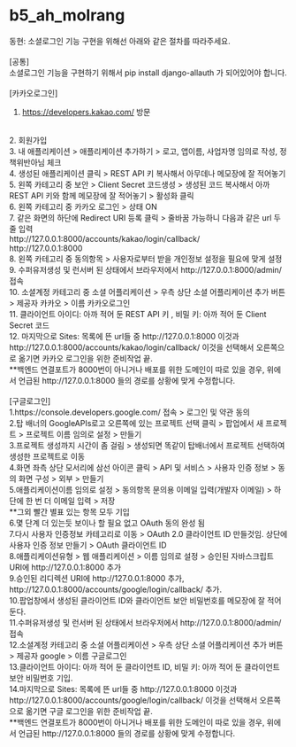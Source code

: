 # b5_ah_molrang


동현: 소셜로그인 기능 구현을 위해선 아래와 같은 절차를 따라주세요.
<br/>
<br/>
[공통]
<br/>
소셜로그인 기능을 구현하기 위해서 pip install django-allauth 가 되어있어야 합니다.
<br/>
<br/>
[카카오로그인]
<br/>
1. https://developers.kakao.com/ 방문
<br/>
2. 회원가입
<br/>
3. 내 애플리케이션 > 애플리케이션 추가하기 > 로고, 앱이름, 사업자명 임의로 작성, 정책위반아님 체크
<br/>
4. 생성된 애플리케이션 클릭 > REST API 키 복사해서 아무데나 메모장에 잘 적어놓기
<br/>
5. 왼쪽 카테고리 중 보안 > Client Secret 코드생성 > 생성된 코드 복사해서 아까 REST API 키와 함께 메모장에 잘 적어놓기 > 활성화 클릭
<br/>
6. 왼쪽 카테고리 중 카카오 로그인 > 상태 ON
<br/>
7. 같은 화면의 하단에 Redirect URI 등록 클릭 > 줄바꿈 가능하니 다음과 같은 url 두 줄 입력
<br/>
http://127.0.0.1:8000/accounts/kakao/login/callback/
<br/>
http://127.0.0.1:8000
<br/>
8. 왼쪽 카테고리 중 동의항목 > 사용자로부터 받을 개인정보 설정을 필요에 맞게 설정
<br/>
9. 수퍼유저생성 및 런서버 된 상태에서 브라우저에서 http://127.0.0.1:8000/admin/ 접속
<br/>
10. 소셜계정 카테고리 중 소셜 어플리케이션 > 우측 상단 소셜 어플리케이션 추가 버튼 > 제공자 카카오 > 이름 카카오로그인
<br/>
11. 클라이언트 아이디: 아까 적어 둔 REST API 키 , 비밀 키: 아까 적어 둔 Client Secret 코드
<br/>
12. 마지막으로 Sites: 목록에 뜬 url들 중 http://127.0.0.1:8000 이것과 http://127.0.0.1:8000/accounts/kakao/login/callback/ 이것을 선택해서 오른쪽으로 옮기면 카카오 로그인을 위한 준비작업 끝.
<br/>
**백엔드 연결포트가 8000번이 아니거나 배포를 위한 도메인이 따로 있을 경우, 위에서 언급된 http://127.0.0.1:8000 들의 경로를 상황에 맞게 수정합니다.
<br/>
<br/>
[구글로그인]
<br/>
1.https://console.developers.google.com/ 접속 > 로그인 및 약관 동의
<br/>
2.탑 배너의 GoogleAPIs로고 오른쪽에 있는 프로젝트 선택 클릭 > 팝업에서 새 프로젝트 > 프로젝트 이름 임의로 설정 > 만들기
<br/>
3.프로젝트 생성까지 시간이 좀 걸림 > 생성되면 똑같이 탑배너에서 프로젝트 선택하여 생성한 프로젝트로 이동
<br/>
4.화면 좌측 상단 모서리에 삼선 아이콘 클릭 > API 및 서비스 > 사용자 인증 정보 > 동의 화면 구성 > 외부 > 만들기
<br/>
5.애플리케이션이름 임의로 설정 > 동의항목 문의용 이메일 입력(개발자 이메일) > 하단에 한 번 더 이메일 입력 > 저장
<br/>
**그외 빨간 별표 있는 항목 모두 기입
<br/>
6.몇 단계 더 있는듯 보이나 할 필요 없고 OAuth 동의 완성 됨
<br/>
7.다시 사용자 인증정보 카테고리로 이동 > OAuth 2.0 클라이언트 ID 만들것임. 상단에 사용자 인증 정보 만들기 > OAuth 클라이언트 ID
<br/>
8.애플리케이션유형 > 웹 애플리케이션 > 이름 임의로 설정 > 승인된 자바스크립트 URI에 http://127.0.0.1:8000 추가
<br/>
9.승인된 리디렉션 URI에 http://127.0.0.1:8000 추가, http://127.0.0.1:8000/accounts/google/login/callback/ 추가.
<br/>
10.팝업창에서 생성된 클라이언트 ID와 클라이언트 보안 비밀번호를 메모장에 잘 적어둔다.
<br/>
11.수퍼유저생성 및 런서버 된 상태에서 브라우저에서 http://127.0.0.1:8000/admin/ 접속
<br/>
12.소셜계정 카테고리 중 소셜 어플리케이션 > 우측 상단 소셜 어플리케이션 추가 버튼 > 제공자 google > 이름 구글로그인
<br/>
13.클라이언트 아이디: 아까 적어 둔 클라이언트 ID, 비밀 키: 아까 적어 둔 클라이언트 보안 비밀번호 기입.
<br/>
14.마지막으로 Sites: 목록에 뜬 url들 중 http://127.0.0.1:8000 이것과 http://127.0.0.1:8000/accounts/google/login/callback/ 이것을 선택해서 오른쪽으로 옮기면 구글 로그인을 위한 준비작업 끝.
<br/>
**백엔드 연결포트가 8000번이 아니거나 배포를 위한 도메인이 따로 있을 경우, 위에서 언급된 http://127.0.0.1:8000 들의 경로를 상황에 맞게 수정합니다.
<br/>

